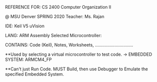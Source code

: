 REFERENCE FOR: CS 2400 Computer Organization II   

@ MSU Denver SPRING 2020   Teacher: Ms. Rajan

IDE: Keil V5 uVision

LANG: ARM Assembly          Selected Microcontroller:  

CONTAINS: Code (Keil), Notes, Worksheets, ...............................

**Used by selecting a virtual microcontroller to test code.   ->   EMBEDDED SYSTEM: ARMCM4_FP

**Can't just Run Code.  MUST Build, then use Debugger to Emulate the specified Embedded System.
